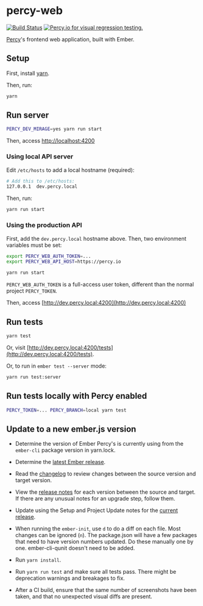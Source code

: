 # percy-web

[![Build Status](https://badge.buildkite.com/60d960043195dee6461e480205d3724b19c11959d9f8531d09.svg)](https://buildkite.com/percy/percy-web)
[![Percy.io for visual regression testing.](https://percy.io/static/images/percy-badge.svg)](https://percy.io/percy/percy-web)

[Percy](https://percy.io)'s frontend web application, built with Ember.

## Setup

First, install [yarn](https://yarnpkg.com).

Then, run:

```bash
yarn
```

## Run server

```bash
PERCY_DEV_MIRAGE=yes yarn run start
```

Then, access [http://localhost:4200](http://localhost:4200)

### Using local API server

Edit `/etc/hosts` to add a local hostname (required):

```bash
# Add this to /etc/hosts:
127.0.0.1  dev.percy.local
```

Then, run:

```bash
yarn run start
```

### Using the production API

First, add the `dev.percy.local` hostname above. Then, two environment variables must be set:

```bash
export PERCY_WEB_AUTH_TOKEN=...
export PERCY_WEB_API_HOST=https://percy.io

yarn run start
```

`PERCY_WEB_AUTH_TOKEN` is a full-access user token, different than the normal project `PERCY_TOKEN`.

Then, access [http://dev.percy.local:4200](http://dev.percy.local:4200)

## Run tests

```bash
yarn test
````

Or, visit [http://dev.percy.local:4200/tests](http://dev.percy.local:4200/tests).

Or, to run in `ember test --server` mode:

```bash
yarn run test:server
```

## Run tests locally with Percy enabled

```bash
PERCY_TOKEN=... PERCY_BRANCH=local yarn test
```

## Update to a new ember.js version
- Determine the version of Ember Percy's is currently using from the `ember-cli` package version in yarn.lock.

- Determine the [latest Ember release](https://github.com/ember-cli/ember-cli/releases/latest).

- Read the [changelog](https://github.com/emberjs/ember.js/blob/master/CHANGELOG.md) to review changes between the source version and target version.

- View the [release notes](https://github.com/ember-cli/ember-cli/releases) for each version between the source and target.  If there are any unusual notes for an upgrade step, follow them.

- Update using the Setup and Project Update notes for the [current release](https://github.com/ember-cli/ember-cli/releases/latest).

- When running the `ember-init`, use `d` to do a diff on each file.  Most changes can be ignored (`n`).  The package.json will have a few packages that need to have version numbers updated.  Do these manually one by one.  ember-cli-qunit doesn't need to be added.

- Run `yarn install`.

- Run `yarn run test` and make sure all tests pass.  There might be deprecation warnings and breakages to fix.

- After a CI build, ensure that the same number of screenshots have been taken, and that no unexpected visual diffs are present.
